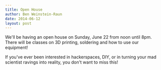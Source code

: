 ```yaml
---
title: Open House
author: Ben Weinstein-Raun
date: 2014-06-12
layout: post
---
```


We'll be having an open house on Sunday, June 22 from noon until 8pm. There will be classes on 3D printing, soldering and how to use our equipment!

If you've ever been interested in hackerspaces, DIY, or in turning your mad scientist ravings into reality, you don't want to miss this!
